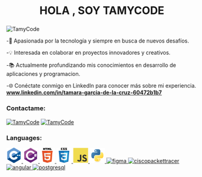 <h1 align="center"> HOLA , SOY TAMYCODE</h1>
<h3 align="center"></h3>

<p align="left"> <img src="https://komarev.com/ghpvc/?username=TamyCode&label=Profile%20views&color=0e75b6&style=flat" alt="TamyCode" /> </p>

-🚀 Apasionada por la tecnología y siempre en busca de nuevos desafíos.

-💡 Interesada en colaborar en proyectos innovadores y creativos.

-📚 Actualmente profundizando mis conocimientos en desarrollo de aplicaciones y programacion.

-🌐 Conéctate conmigo en LinkedIn para conocer más sobre mi experiencia. **www.linkedin.com/in/tamara-garcia-de-la-cruz-60472b1b7**

<h3 align="left">Contactame:</h3>
<p align="left">
<a href="https://www.linkedin.com/in/tamara-garcia-de-la-cruz-60472b1b7/" target="blank"><img align="center" src="https://raw.githubusercontent.com/rahuldkjain/github-profile-readme-generator/master/src/images/icons/Social/linked-in-alt.svg" alt="TamyCode" height="30" width="40" /></a>
<a href="https://codeforces.com/profile/TamyCode" target="blank"><img align="center" src="https://raw.githubusercontent.com/rahuldkjain/github-profile-readme-generator/master/src/images/icons/Social/codeforces.svg" alt="TamyCode" height="30" width="40" /></a>
</p>

<h3 align="left">Languages:</h3>
<p align="left"> 
  <a href="https://www.w3schools.com/cpp/" target="_blank" rel="noreferrer"> <img src="https://raw.githubusercontent.com/devicons/devicon/master/icons/cplusplus/cplusplus-original.svg" alt="cplusplus" width="40" height="40"/> </a> 
  <a href="https://www.w3schools.com/cs/" target="_blank" rel="noreferrer"> <img src="https://raw.githubusercontent.com/devicons/devicon/master/icons/csharp/csharp-original.svg" alt="csharp" width="40" height="40"/> </a> 
  <a href="https://www.w3.org/html/" target="_blank" rel="noreferrer"> <img src="https://raw.githubusercontent.com/devicons/devicon/master/icons/html5/html5-original-wordmark.svg" alt="html5" width="40" height="40"/> </a> 
  <a href="https://www.w3schools.com/css/" target="_blank" rel="noreferrer"> <img src="https://raw.githubusercontent.com/devicons/devicon/master/icons/css3/css3-original-wordmark.svg" alt="css3" width="40" height="40"/> </a> 
  <a href="https://developer.mozilla.org/en-US/docs/Web/JavaScript" target="_blank" rel="noreferrer"> <img src="https://raw.githubusercontent.com/devicons/devicon/master/icons/javascript/javascript-original.svg" alt="javascript" width="40" height="40"/> </a> 
  <a href="https://www.python.org" target="_blank" rel="noreferrer"> <img src="https://raw.githubusercontent.com/devicons/devicon/master/icons/python/python-original.svg" alt="python" width="40" height="40"/> </a> 
  <a href="https://www.figma.com/" target="_blank" rel="noreferrer"> <img src="https://www.vectorlogo.zone/logos/figma/figma-icon.svg" alt="figma" width="40" height="40"/> </a> 
  <a href="https://www.netacad.com/cisco-packet-tracer" target="_blank" rel="noreferrer"> <img src="https://th.bing.com/th/id/OIP.jrzsUe6lBkA45pXuGlP1rwHaIC?rs=1&pid=ImgDetMain" alt="ciscopackettracer" width="40" 
   height="40"/> </a> 
  <a href="https://angular.dev/" target="_blank" rel="noreferrer"> <img src="https://www.liblogo.com/img-logo/an271a55f-angular-logo-angular-logo-transparent-png-stickpng.png" alt="angular" width="40" height="40"/> </a> 
  <a href="https://www.postgresql.org/" target="_blank" rel="noreferrer"> <img src="https://th.bing.com/th/id/OIP.JmLXoOlti9yoO1NYZkOXfgAAAA?rs=1&pid=ImgDetMain" alt="postgresql" width="40" height="40"/> </a> 
</p>
